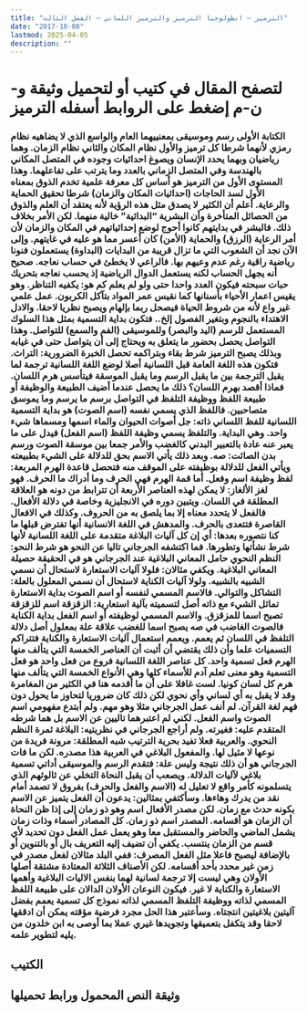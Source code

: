 ```yaml
---
title: "الترميز – انطولوجيا الترميز والترميز اللساني – الفصل الثالث"
date: "2017-10-08"
lastmod: 2025-04-05
description: ""
---
```

# **لتصفح المقال في كتيب أو لتحميل وثيقة و-ن-م إضغط على الروابط أسفله** **الترميز**

### الكتابة الأولى رسم وموسيقى بمعنييهما العام والواسع الذي لا يضاهيه نظام رمزي لأنهما شرطا كل ترميز والأول نظام المكان والثاني نظام الزمان. وهما رياضيان وبهما يحدد الإنسان ويصوغ احداثيات وجوده في المتصل المكاني بالهندسة وفي المتصل الزماني بالعدد وما يترتب على تفاعلهما. وهذا المستوى الأول من الترميز هو أساس كل معرفة علمية تخدم الذوق بمعناه الأول لسد الحاجات (احداثيات المكان والزمان) شرطا تحقيق الحماية والرعاية. أعلم أن الكثير لا يصدق مثل هذه الرؤية لأنه يعتقد أن العلم والذوق من الحصائل المتأخرة وأن البشرية “البدائية” خالية منهما. لكن الأمر بخلاف ذلك. فالبشر في بدايتهم كانوا أحوج لوضع إحداثياتهم في المكان والزمان لأن أمر الرعاية (الرزق) والحماية (الأمن) كان أعسر مما هو عليه في غايتهم. وإلى الآن نجد أن الشعوب التي ما تزال قريبة من البدايات (البداوة) يستعملون فنونا رياضية راقية رغم عدم وعيهم بها. فالراعي لا يخطئ في حساب نعاجه. صحيح أنه يجهل الحساب لكنه يستعمل الدوال الرياضية إذ يحسب نعاجه بتحريك حبات سبحته فيكون العدد واحدا حتى ولو لم يعلم كم هو: يكفيه التناظر. وهو يقيس اعمار الأحياء بأسنانها كما نقيس عمر المواد بتآكل الكربون. عمل علمي غير واع لأنه من شروط الحياة فيصحل ربما بإلهام ويصبح نظريا لاحقا. والادل الاهتداء بالنجوم وبتغير الفصول إلخ.. فتكون بداية التسمية بمثل هذا السلوك المستعمل للرسم (اليد والبصر) وللموسيقى (الفم والسمع) للتواصل. وهذا التواصل يحصل بحضور ما يتعلق به ويحتاج إلى أن يتواصل حتى في غيابه وبذلك يصبح الترميز شرط بقاء وبتراكمه تحصل الخبرة الضرورية: التراث. فتكون هذه اللغة العامة قبل اللسانية أصلا لوضع اللغة اللسانية ترجمة لما يقبل الترجمة بين ما يقبل الرسم وما يقبل الموسقة فيتأسس هرم اللسان. فماذا أقصد بهرم اللسان؟ ذلك ما يحصل عندما أضيف الطبيعة والوظيفة أو طبيعة اللفظ ووظيفة التلفظ في التواصل برسم ما يرسم وما يموسق متصاحبين. فاللفظ الذي يسمي نفسه (اسم الصوت) هو بداية التسمية اللسانية للفظ اللساني ذاته: جل أصوات الحيوان والماء اسمها ومسماها شيء واحد. وهي البداية. والتلفظ يسمي وظيفة اللفظ (اسم الفعل) فيدل على ما يعبر عنه عادة بالتعبير البدني كالغضب والأمر جمعا بين موسقة الصوت ورسم بدن الصائت: صه. وبعد ذلك يأتي الاسم بحق للدلالة على الشيء بطبيعته ويأتي الفعل للدلالة بوظيفته على الموقف منه فتحصل قاعدة الهرم المربعة: لفظ وظيفة اسم وفعل. أما قمة الهرم فهي الحرف وما أدراك ما الحرف. فهو لغز الألغاز: لا يمكن لهذه العناصر الأربعة أن تترابط من دونه هو العلاقة المطلقة في اللسان. ويتبين دوره في الانجليزية وخاصة في دلالة الأفعال. فالفعل لا يتحدد معناه إلا بما يلصق به من الحروف. وكذلك في الافعال القاصرة فتتعدى بالحرف. والمدهش في اللغة الانسانية أنها تفترض قبلها ما كنا نتصوره بعدها: أي إن كل آليات البلاغة متقدمة على اللغة اللسانية لأنها شرط نشأتها وتطورها. فما اكتشفه الجرجاني تاليا عن النحو هو شرط النحو: النظم النحوي حامل المعاني البلاغية عند الجرجاني هو في الحقيقة حصيلة المعاني البلاغية. ويكفي مثالان: فلولا آليات الاستعارة لاستحال أن نسمي الشبيه بالشبيه. ولولا آليات الكناية لاستحال أن نسمي المعلول بالعلة: التشاكل والتوالي. فالاسم المسمي لنفسه أو اسم الصوت بداية الاستعارة تماثل الشيء مع ذاته أصل لتسميته بآلية استعارية: الزقزقة اسم للزقزقة تصبح اسما للمزقزق. والاسم المسمي لوظيفته أو اسم الفعل بداية الكناية فالصوت الغاضب في صه يصبح اسما للغضب علاقة علة بمعلول أصل دلالة التلفظ في اللسان ثم يعمم. ويعمم استعمال آليات الاستعارة والكناية فتتراكم التسميات علما وأن ذلك يقتضي أن أثبت أن العناصر الخمسة التي يتألف منها الهرم فعل تسمية واحد. كل عناصر اللغة اللسانية فروع من فعل واحد هو فعل التسمية وهو معنى تعلم آدم للأسماء كلها وهي الأنواع الخمسة التي يتألف منها هرم كل لسان كونيا. لست غافلا على أن ما أقدمه هنا في الكثير من المغامرة وقد لا يقبل به أي لساني وأي نحوي لكن ذلك كان ضروريا لتحاوز ما يحول دون فهم لغة القرآن. لم أنف عمل الجرجاني مثلا وهو مهم. ولم أبتدع مفهومي اسم الصوت واسم الفعل. لكني لم اعتبرهما تاليين عن الاسم بل هما شرطه المتقدم عليه: فغيرته. ولم أراجع الجرجاني في نظريتيه: البلاغة ثمرة النظم النحوي. والعربية فعلا تفيد بحرية الترتيب شبه المطلقة: مرونة فريدة من نوعها لا مثيل لها. والمفعول البلاغي في العربية هذا مصدره. لكن ما فات الجرجاني هو أن ذلك نتيجة وليس علة: فتقدم الرسم والموسيقى أداتي تسمية بلاغي لآليات الدلالة. ويصعب أن يقبل النحاة التخلي عن ثالوثهم الذي يتسلمونه كأمر واقع لا تعليل له (الاسم والفعل والحرف) بفروق لا تصمد أمام نقد من يدرك وهاءها. وسأكتفي بمثالين: يدعون أن الفعل يتميز عن الاسم بكونه حدث مع زمان. لكن مصدر الأفعال اسم وهو ذو زمان إلى إذا ظن النحاة أن الزمان هو أقسامه. المصدر اسم ذو زمان. كل المصادر أسماء وذات زمان يشمل الماضي والحاضر والمستقبل معا وهو يعمل عمل الفعل دون تحديد لأي قسم من الزمان ينتسب. يكفي أن تضيف إليه التعريف بال أو بالتنوين أو بالإضافة ليصبح فاعلا مثل الفعل المصرف: ففي البلد مثالان لفعل مصدر في زمن غير محدد بأحد أقسامه. لكن الأصناف الثلاثة المعتادة مشتقة أصلها الأولان وهي ليست إلا ترجمة لسانية لهما بنفس الاليات البلاغية وأهمها الاستعارة والكناية لا غير. فيكون النوعان الأولان الدالان على طبيعة اللفظ المسمي لذاته ووظيفة التلفظ المسمي لذاته نموذج كل تسمية يعمم بفضل آليتين بلاغيتين انتجتاه. وسأعتبر هذا الحل مجرد فرضية مؤقته يمكن أن ادققها لاحقا وقد يتكفل بتعميقها وتجويدها غيري عملا بما أوصى به ابن خلدون من يليه لتطوير علمه.

## الكتيب

## وثيقة النص المحمول ورابط تحميلها

###
